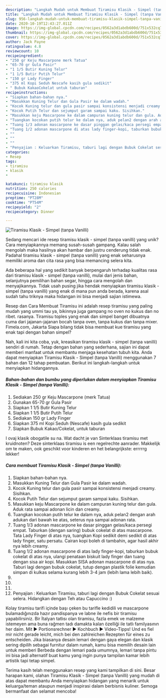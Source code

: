 ```yaml
---
description: "Langkah Mudah untuk Membuat Tiramisu Klasik - Simpel (tanpa Vanilli) yang Bisa Manjain Lidah"
title: "Langkah Mudah untuk Membuat Tiramisu Klasik - Simpel (tanpa Vanilli) yang Bisa Manjain Lidah"
slug: 956-langkah-mudah-untuk-membuat-tiramisu-klasik-simpel-tanpa-vanilli-yang-bisa-manjain-lidah
date: 2020-10-19T12:43:27.011Z
image: https://img-global.cpcdn.com/recipes/0562a3d1abdb600d/751x532cq70/tiramisu-klasik-simpel-tanpa-vanilli-foto-resep-utama.jpg
thumbnail: https://img-global.cpcdn.com/recipes/0562a3d1abdb600d/751x532cq70/tiramisu-klasik-simpel-tanpa-vanilli-foto-resep-utama.jpg
cover: https://img-global.cpcdn.com/recipes/0562a3d1abdb600d/751x532cq70/tiramisu-klasik-simpel-tanpa-vanilli-foto-resep-utama.jpg
author: Jack Payne
ratingvalue: 4.8
reviewcount: 10
recipeingredient:
- "250 gr Keju Mascarpone merk Tatua"
- "65-70 gr Gula Pasir"
- "1 1/5 Butir Kuning Telur"
- "1 1/5 Butir Putih Telur"
- "150 gr Lady Finger"
- "375 ml Kopi Seduh Nescafe kasih gula sedikit"
- " Bubuk KakaoCokelat untuk taburan"
recipeinstructions:
- "Siapkan bahan-bahan nya."
- "Masukkan Kuning Telur dan Gula Pasir ke dalam wadah."
- "Kocok Kuning telur dan gula pasir sampai konsistensi menjadi creamy. Sisihkan."
- "Kocok Putih Telur dan sejumput garam sampai kaku. Sisihkan."
- "Masukkan keju Mascarpone ke dalam campuran kuning telur dan gula. Aduk rata sampai adonan licin dan creamy."
- "Tuangkan kocokan putih telur ke dalam nya, aduk pelan2 dengan arah adukan dari bawah ke atas, seterus nya sampai adonan rata."
- "Tuang 1/3 adonan mascarpone ke dasar pinggan gelas/kaca persegi empat. Taburkan (dengan saring) bubuk cokelat di atas mascarpone. Tata Lady Finger di atas nya, tuangkan Kopi sedikit demi sedikit di atas lady finger, satu persatu. Cairan kopi boleh di tambahin, agar hasil akhir nya lebih creamy."
- "Tuang 1/2 adonan mascarpone di atas lady finger-kopi, taburkan bubuk cokelat di atas nya, ulangi penataan biskuit lady finger dan tuang dengan sisa air kopi. Masukkan SISA adonan mascarpone di atas nya. Taburi lagi dengan bubuk cokelat, tutup dengan plastik folie kemudian simpan di kulkas selama kurang lebih 3-4 jam (lebih lama lebih baik)."
- ""
- ""
- ""
- "Penyajian : Keluarkan Tiramisu, taburi lagi dengan Bubuk Cokelat sesuai selera. Hidangkan dengan Teh atau Capuccino :)"
categories:
- Resep
tags:
- tiramisu
- klasik
- 

katakunci: tiramisu klasik  
nutrition: 250 calories
recipecuisine: Indonesian
preptime: "PT28M"
cooktime: "PT54M"
recipeyield: "2"
recipecategory: Dinner

---
```



![Tiramisu Klasik - Simpel (tanpa Vanilli)](https://img-global.cpcdn.com/recipes/0562a3d1abdb600d/751x532cq70/tiramisu-klasik-simpel-tanpa-vanilli-foto-resep-utama.jpg)

Sedang mencari ide resep tiramisu klasik - simpel (tanpa vanilli) yang unik? Cara menyiapkannya memang susah-susah gampang. Kalau salah mengolah maka hasilnya akan hambar dan justru cenderung tidak enak. Padahal tiramisu klasik - simpel (tanpa vanilli) yang enak seharusnya memiliki aroma dan cita rasa yang bisa memancing selera kita.

Ada beberapa hal yang sedikit banyak berpengaruh terhadap kualitas rasa dari tiramisu klasik - simpel (tanpa vanilli), mulai dari jenis bahan, selanjutnya pemilihan bahan segar, hingga cara mengolah dan menyajikannya. Tidak usah pusing jika hendak menyiapkan tiramisu klasik - simpel (tanpa vanilli) yang enak di mana pun anda berada, karena asal sudah tahu triknya maka hidangan ini bisa menjadi sajian istimewa.

Resep dan Cara Membuat Tiramisu ini adalah resep tiramisu yang paling mudah yang ummi tau ya, bikinnya juga gampang no oven no kukus dan no ribet. rasanya. Tiramisu toples yang enak dan simpel banget dibuatnya cuma dari jajanan-jajanan bocah tanpa oven, tanpa kukus dan tanpa mixer. Fimela.com, Jakarta Siapa bilang tidak bisa membuat kue tiramisu yang enak tapi dengan bahan simpel?


Nah, kali ini kita coba, yuk, kreasikan tiramisu klasik - simpel (tanpa vanilli) sendiri di rumah. Tetap dengan bahan yang sederhana, sajian ini dapat memberi manfaat untuk membantu menjaga kesehatan tubuh kita. Anda dapat menyiapkan Tiramisu Klasik - Simpel (tanpa Vanilli) menggunakan 7 bahan dan 12 tahap pembuatan. Berikut ini langkah-langkah untuk menyiapkan hidangannya.

<!--inarticleads1-->

##### Bahan-bahan dan bumbu yang diperlukan dalam menyiapkan Tiramisu Klasik - Simpel (tanpa Vanilli):

1. Sediakan 250 gr Keju Mascarpone (merk Tatua)
1. Gunakan 65-70 gr Gula Pasir
1. Siapkan 1 1/5 Butir Kuning Telur
1. Siapkan 1 1/5 Butir Putih Telur
1. Sediakan 150 gr Lady Finger
1. Siapkan 375 ml Kopi Seduh (Nescafe) kasih gula sedikit
1. Siapkan  Bubuk Kakao/Cokelat, untuk taburan


I ovaj klasik obogatile su na. Wat dacht je van Sinterklaas tiramisu met kruidnoten? Deze sinterklaas tiramisu is een regelrechte aanrader. Makkelijk om te maken, ook geschikt voor kinderen en het belangrijkste: errrrrg lekker! 

<!--inarticleads2-->

##### Cara membuat Tiramisu Klasik - Simpel (tanpa Vanilli):

1. Siapkan bahan-bahan nya.
1. Masukkan Kuning Telur dan Gula Pasir ke dalam wadah.
1. Kocok Kuning telur dan gula pasir sampai konsistensi menjadi creamy. Sisihkan.
1. Kocok Putih Telur dan sejumput garam sampai kaku. Sisihkan.
1. Masukkan keju Mascarpone ke dalam campuran kuning telur dan gula. Aduk rata sampai adonan licin dan creamy.
1. Tuangkan kocokan putih telur ke dalam nya, aduk pelan2 dengan arah adukan dari bawah ke atas, seterus nya sampai adonan rata.
1. Tuang 1/3 adonan mascarpone ke dasar pinggan gelas/kaca persegi empat. Taburkan (dengan saring) bubuk cokelat di atas mascarpone. Tata Lady Finger di atas nya, tuangkan Kopi sedikit demi sedikit di atas lady finger, satu persatu. Cairan kopi boleh di tambahin, agar hasil akhir nya lebih creamy.
1. Tuang 1/2 adonan mascarpone di atas lady finger-kopi, taburkan bubuk cokelat di atas nya, ulangi penataan biskuit lady finger dan tuang dengan sisa air kopi. Masukkan SISA adonan mascarpone di atas nya. Taburi lagi dengan bubuk cokelat, tutup dengan plastik folie kemudian simpan di kulkas selama kurang lebih 3-4 jam (lebih lama lebih baik).
1. 
1. 
1. 
1. Penyajian : Keluarkan Tiramisu, taburi lagi dengan Bubuk Cokelat sesuai selera. Hidangkan dengan Teh atau Capuccino :)


Kolay tiramisu tarifi içinde başı çeken bu tarifle kedidili ve mascarpone bulamadığınızda hazır pandispanya ve labne ile nefis bir tiramisu yapabilirsiniz. Bir İtalyan tatlısı olan tiramisu, fazla emek ve malzeme istemeyen ama buna rağmen tadı damakta kalan özelliği ile tatlı familyasının her daim. Mit ► Portionsrechner ► Kochbuch ► Video-Tipps! Und es fiel mir nicht gerade leicht, mich bei den zahlreichen Rezepten für eines zu entscheiden. Jika biasanya desain lemari dengan gaya elegan dan klasik sering dipilih sebagai furnitur dalam rumah, kamu bisa memilih desain lain untuk memberi Berbeda dengan lemari pada umumnya, lemari tanpa pintu ini bisa jadi alternatif buat kamu yang ingin punya tampilan kamar lebih artistik tapi tetap simpel. 

Terima kasih telah menggunakan resep yang kami tampilkan di sini. Besar harapan kami, olahan Tiramisu Klasik - Simpel (tanpa Vanilli) yang mudah di atas dapat membantu Anda menyiapkan hidangan yang menarik untuk keluarga/teman ataupun menjadi inspirasi dalam berbisnis kuliner. Semoga bermanfaat dan selamat mencoba!
